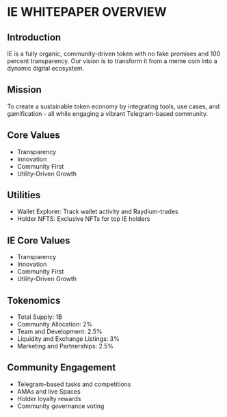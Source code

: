 # IE WHITEPAPER OVERVIEW

## Introduction

IE is a fully organic, community-driven token with no fake promises and 100 percent transparency. Our vision is to transform it from a meme coin into a dynamic digital ecosystem.

## Mission

To create a sustainable token economy by integrating tools, use cases, and gamification - all while engaging a vibrant Telegram-based community.

## Core Values


* Transparency
* Innovation
* Community First
* Utility-Driven Growth

## Utilities

* Wallet Explorer: Track wallet activity and Raydium-trades
* Holder NFTS: Exclusive NFTs for top IE holders

## IE Core Values

* Transparency
* Innovation
* Community First
* Utility-Driven Growth

## Tokenomics

* Total Supply: 1B
* Community Allocation: 2%
* Team and Development: 2.5%
* Liquidity and Exchange Listings: 3%
* Marketing and Partnerships: 2.5%

## Community Engagement

* Telegram-based tasks and competitions
* AMAs and live Spaces
* Holder loyalty rewards
* Community governance voting
